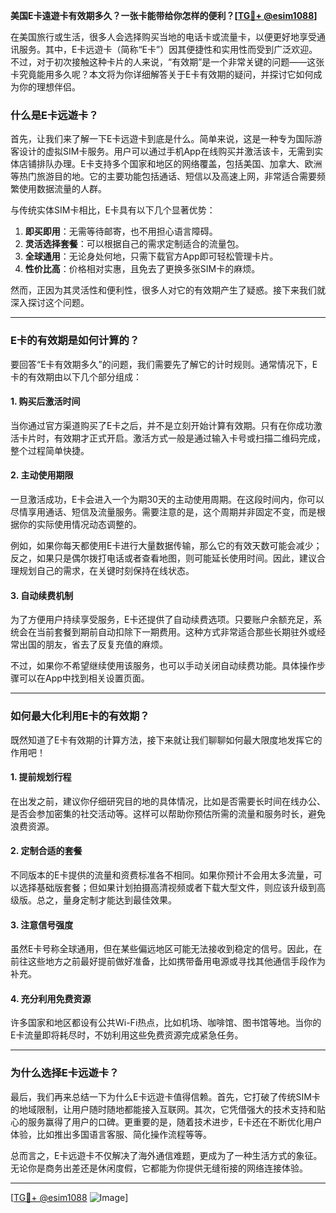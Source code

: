 **美国E卡遠遊卡有效期多久？一张卡能带给你怎样的便利？[[TG💪+ @esim1088](https://t.me/s/esim1088)]**

在美国旅行或生活，很多人会选择购买当地的电话卡或流量卡，以便更好地享受通讯服务。其中，E卡远遊卡（简称“E卡”）因其便捷性和实用性而受到广泛欢迎。不过，对于初次接触这种卡片的人来说，“有效期”是一个非常关键的问题——这张卡究竟能用多久呢？本文将为你详细解答关于E卡有效期的疑问，并探讨它如何成为你的理想伴侣。

### **什么是E卡远遊卡？**

首先，让我们来了解一下E卡远遊卡到底是什么。简单来说，这是一种专为国际游客设计的虚拟SIM卡服务。用户可以通过手机App在线购买并激活该卡，无需到实体店铺排队办理。E卡支持多个国家和地区的网络覆盖，包括美国、加拿大、欧洲等热门旅游目的地。它的主要功能包括通话、短信以及高速上网，非常适合需要频繁使用数据流量的人群。

与传统实体SIM卡相比，E卡具有以下几个显著优势：
1. **即买即用**：无需等待邮寄，也不用担心语言障碍。
2. **灵活选择套餐**：可以根据自己的需求定制适合的流量包。
3. **全球通用**：无论身处何地，只需下载官方App即可轻松管理卡片。
4. **性价比高**：价格相对实惠，且免去了更换多张SIM卡的麻烦。

然而，正因为其灵活性和便利性，很多人对它的有效期产生了疑惑。接下来我们就深入探讨这个问题。

---

### **E卡的有效期是如何计算的？**

要回答“E卡有效期多久”的问题，我们需要先了解它的计时规则。通常情况下，E卡的有效期由以下几个部分组成：

#### **1. 购买后激活时间**
当你通过官方渠道购买了E卡之后，并不是立刻开始计算有效期。只有在你成功激活卡片时，有效期才正式开启。激活方式一般是通过输入卡号或扫描二维码完成，整个过程简单快捷。

#### **2. 主动使用期限**
一旦激活成功，E卡会进入一个为期30天的主动使用周期。在这段时间内，你可以尽情享用通话、短信及流量服务。需要注意的是，这个周期并非固定不变，而是根据你的实际使用情况动态调整的。

例如，如果你每天都使用E卡进行大量数据传输，那么它的有效天数可能会减少；反之，如果只是偶尔拨打电话或者查看地图，则可能延长使用时间。因此，建议合理规划自己的需求，在关键时刻保持在线状态。

#### **3. 自动续费机制**
为了方便用户持续享受服务，E卡还提供了自动续费选项。只要账户余额充足，系统会在当前套餐到期前自动扣除下一期费用。这种方式非常适合那些长期驻外或经常出国的朋友，省去了反复充值的麻烦。

不过，如果你不希望继续使用该服务，也可以手动关闭自动续费功能。具体操作步骤可以在App中找到相关设置页面。

---

### **如何最大化利用E卡的有效期？**

既然知道了E卡有效期的计算方法，接下来就让我们聊聊如何最大限度地发挥它的作用吧！

#### **1. 提前规划行程**
在出发之前，建议你仔细研究目的地的具体情况，比如是否需要长时间在线办公、是否会参加密集的社交活动等。这样可以帮助你预估所需的流量和服务时长，避免浪费资源。

#### **2. 定制合适的套餐**
不同版本的E卡提供的流量和资费标准各不相同。如果你预计不会用太多流量，可以选择基础版套餐；但如果计划拍摄高清视频或者下载大型文件，则应该升级到高级版。总之，量身定制才能达到最佳效果。

#### **3. 注意信号强度**
虽然E卡号称全球通用，但在某些偏远地区可能无法接收到稳定的信号。因此，在前往这些地方之前最好提前做好准备，比如携带备用电源或寻找其他通信手段作为补充。

#### **4. 充分利用免费资源**
许多国家和地区都设有公共Wi-Fi热点，比如机场、咖啡馆、图书馆等地。当你的E卡流量即将耗尽时，不妨利用这些免费资源完成紧急任务。

---

### **为什么选择E卡远遊卡？**

最后，我们再来总结一下为什么E卡远遊卡值得信赖。首先，它打破了传统SIM卡的地域限制，让用户随时随地都能接入互联网。其次，它凭借强大的技术支持和贴心的服务赢得了用户的口碑。更重要的是，随着技术进步，E卡还在不断优化用户体验，比如推出多国语言客服、简化操作流程等等。

总而言之，E卡远遊卡不仅解决了海外通信难题，更成为了一种生活方式的象征。无论你是商务出差还是休闲度假，它都能为你提供无缝衔接的网络连接体验。

---

[[TG💪+ @esim1088](https://t.me/s/esim1088) ![Image](https://i.postimg.cc/4NQfJmqS/Snipaste-2025-05-13-00-14-12.png)]